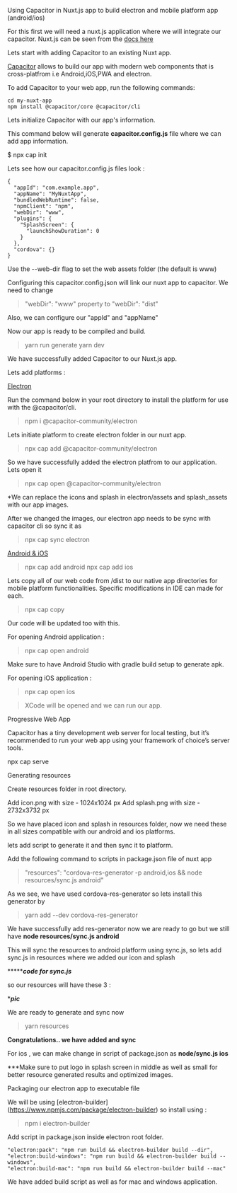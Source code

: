 Using Capacitor in Nuxt.js app to build electron and mobile platform app (android/ios)

For this first we will need a nuxt.js application where we will integrate our capacitor.
Nuxt.js can be seen from the [docs here](https://nuxtjs.org/docs/2.x/get-started/installation)

Lets start with adding Capacitor to an existing Nuxt app.

[Capacitor](https://capacitorjs.com/docs/getting-started) allows to build our app with modern web components that is cross-platfrom i.e Android,iOS,PWA and electron.

To add Capacitor to your web app, run the following commands:

```
cd my-nuxt-app
npm install @capacitor/core @capacitor/cli
```

Lets initialize Capacitor with our app's information.

This command below will generate **capacitor.config.js** file where we can add app information.

$ npx cap init


Lets see how our capacitor.config.js files look :
```
{
  "appId": "com.example.app",
  "appName": "MyNuxtApp",
  "bundledWebRuntime": false,
  "npmClient": "npm",
  "webDir": "www",
  "plugins": {
    "SplashScreen": {
      "launchShowDuration": 0
    }
  },
  "cordova": {}
}
```

Use the --web-dir flag to set the web assets folder (the default is www)

Configuring this capacitor.config.json will link our nuxt app to capacitor.
We need to change 

>"webDir": "www" property to "webDir": "dist"

Also, we can configure our "appId" and "appName" 

Now our app is ready to be compiled and build.

>yarn run generate 
>yarn dev

We have successfully added Capacitor to our Nuxt.js app.

Lets add platforms : 

[Electron](https://capacitor-community.github.io/electron/#/./getting-started/index)

Run the command below in your root directory to install the platform for use with the @capacitor/cli.
>npm i @capacitor-community/electron

Lets initiate platform to create electron folder in our nuxt app.

>npx cap add @capacitor-community/electron

So we have successfully added the electron platfrom to our application. Lets open it

>npx cap open @capacitor-community/electron

*We can replace the icons and splash in electron/assets and splash_assets with our app images.

After we changed the images, our electron app needs to be sync with capacitor cli so sync it as

> npx cap sync electron

[Android & iOS](https://capacitorjs.com/docs/basics/running-your-app)

>npx cap add android
>npx cap add ios

Lets copy all of our web code from /dist to our native app directories for mobile platform functionalities. Specific modifications in IDE can made for each.

> npx cap copy

Our code will be updated too with this.

For opening Android application :

>npx cap open android

Make sure to have Android Studio with gradle build setup to generate apk.

For opening iOS application : 

>npx cap open ios

> XCode will be opened and we can run our app.

Progressive Web App

Capacitor has a tiny development web server for local testing, but it’s recommended to run your web app using your framework of choice’s server tools.

npx cap serve

Generating resources 

Create resources folder in root directory.

Add icon.png with size - 1024x1024 px
Add splash.png with size - 2732x3732 px

So we have placed icon and splash in resources folder, now we need these in all sizes compatible with our android and ios platforms.

lets add script to generate it and then sync it to platform.

Add the following command to scripts in package.json file of nuxt app

>    "resources": "cordova-res-generator -p android,ios && node resources/sync.js android"

As we see, we have used cordova-res-generator so lets install this generator by

>yarn add --dev cordova-res-generator

We have successfully add res-generator now we are ready to go but we still have **node resources/sync.js android**

This will sync the resources to android platform using sync.js, so lets add sync.js in resources where we added our icon and splash

****************************code for sync.js***********************

so our resources will have these 3 : 

****pic***

We are ready to generate and sync now

> yarn resources


**Congratulations.. we have added and sync**

For ios , we can make change in script of package.json as **node/sync.js ios**

***Make sure to put logo in splash screen in middle as well as small for better resource generated results and optimized images.


Packaging our electron app to executable file

We will be using [electron-builder] (https://www.npmjs.com/package/electron-builder) so install using :

>npm i electron-builder

Add script in package.json inside electron root folder.

    "electron:pack": "npm run build && electron-builder build --dir",
    "electron:build-windows": "npm run build && electron-builder build --windows",
    "electron:build-mac": "npm run build && electron-builder build --mac"

We have added build script as well as for mac and windows application.




